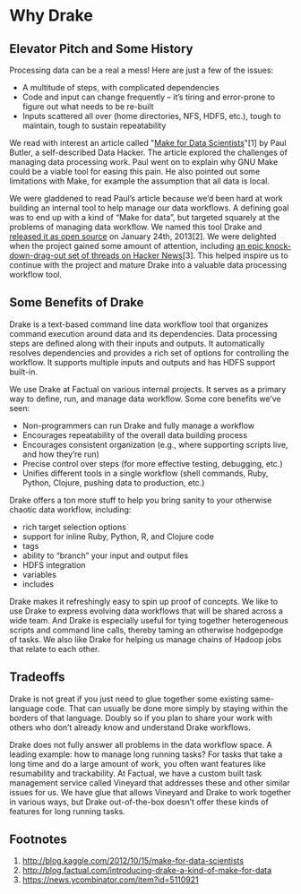 # Why Drake

## Elevator Pitch and Some History

Processing data can be a real a mess! Here are just a few of the issues:

* A multitude of steps, with complicated dependencies
* Code and input can change frequently – it’s tiring and error-prone to figure out what needs to be re-built
* Inputs scattered all over (home directories, NFS, HDFS, etc.), tough to maintain, tough to sustain repeatability

We read with interest an article called "[Make for Data Scientists](http://blog.kaggle.com/2012/10/15/make-for-data-scientists/)"[1] by Paul Butler, a self-described Data Hacker. The article explored the challenges of managing data processing work. Paul went on to explain why GNU Make could be a viable tool for easing this pain. He also pointed out some limitations with Make, for example the assumption that all data is local.

We were gladdened to read Paul’s article because we’d been hard at work building an internal tool to help manage our data workflows. A defining goal was to end up with a kind of “Make for data”, but targeted squarely at the problems of managing data workflow. We named this tool Drake and [released it as open source](http://blog.factual.com/introducing-drake-a-kind-of-make-for-data) on January 24th, 2013[2]. We were delighted when the project gained some amount of attention, including [an epic knock-down-drag-out set of threads on Hacker News](https://news.ycombinator.com/item?id=5110921)[3]. This helped inspire us to continue with the project and mature Drake into a valuable data processing workflow tool.

## Some Benefits of Drake

Drake is a text-based command line data workflow tool that organizes command execution around data and its dependencies. Data processing steps are defined along with their inputs and outputs.  It automatically resolves dependencies and provides a rich set of options for controlling the workflow. It supports multiple inputs and outputs and has HDFS support built-in.

We use Drake at Factual on various internal projects. It serves as a primary way to define, run, and manage data workflow. Some core benefits we’ve seen:

* Non-programmers can run Drake and fully manage a workflow
* Encourages repeatability of the overall data building process
* Encourages consistent organization (e.g., where supporting scripts live, and how they’re run)
* Precise control over steps (for more effective testing, debugging, etc.)
* Unifies different tools in a single workflow (shell commands, Ruby, Python, Clojure, pushing data to production, etc.)

Drake offers a ton more stuff to help you bring sanity to your otherwise chaotic data workflow, including:

* rich target selection options
* support for inline Ruby, Python, R, and Clojure code
* tags
* ability to “branch” your input and output files
* HDFS integration
* variables
* includes

Drake makes it refreshingly easy to spin up proof of concepts. We like to use Drake to express evolving data workflows that will be shared across a wide team. And Drake is especially useful for tying together heterogeneous scripts and command line calls, thereby taming an otherwise hodgepodge of tasks. We also like Drake for helping us manage chains of Hadoop jobs that relate to each other.

## Tradeoffs

Drake is not great if you just need to glue together some existing same-language code. That can usually be done more simply by staying within the borders of that language. Doubly so if you plan to share your work with others who don’t already know and understand Drake workflows.

Drake does not fully answer all problems in the data workflow space. A leading example: how to manage long running tasks? For tasks that take a long time and do a large amount of work, you often want features like resumability and trackability. At Factual, we have a custom built task management service called Vineyard that addresses these and other similar issues for us. We have glue that allows Vineyard and Drake to work together in various ways, but Drake out-of-the-box doesn’t offer these kinds of features for long running tasks.

## Footnotes

1. http://blog.kaggle.com/2012/10/15/make-for-data-scientists
2. http://blog.factual.com/introducing-drake-a-kind-of-make-for-data
3. https://news.ycombinator.com/item?id=5110921
